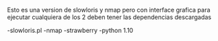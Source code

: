 Esto es una version de slowloris y nmap pero con interface grafica
para ejecutar cualquiera de los 2 deben tener las dependencias descargadas

-slowloris.pl
-nmap
-strawberry
-python 1.10
